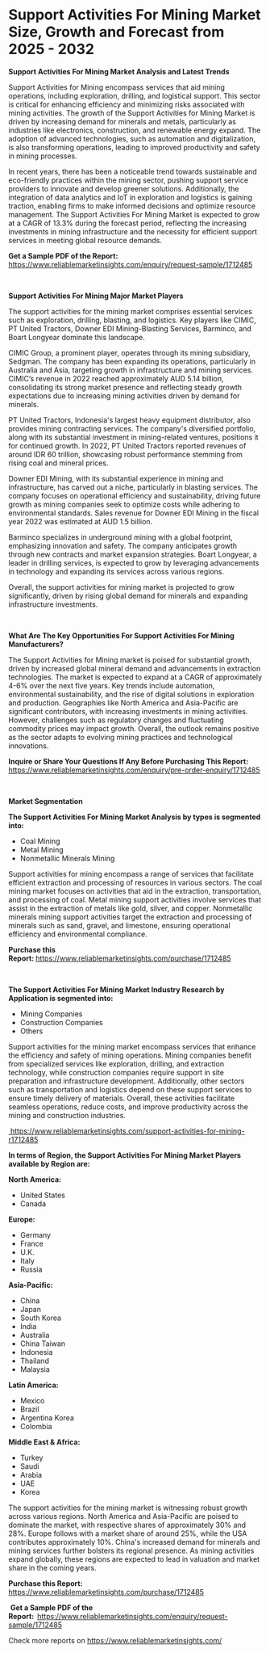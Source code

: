 <p><h1>Support Activities For Mining Market Size, Growth and Forecast from 2025 - 2032</h1></p><p><strong>Support Activities For Mining Market Analysis and Latest Trends</strong></p>
<p><p>Support Activities for Mining encompass services that aid mining operations, including exploration, drilling, and logistical support. This sector is critical for enhancing efficiency and minimizing risks associated with mining activities. The growth of the Support Activities for Mining Market is driven by increasing demand for minerals and metals, particularly as industries like electronics, construction, and renewable energy expand. The adoption of advanced technologies, such as automation and digitalization, is also transforming operations, leading to improved productivity and safety in mining processes.</p><p>In recent years, there has been a noticeable trend towards sustainable and eco-friendly practices within the mining sector, pushing support service providers to innovate and develop greener solutions. Additionally, the integration of data analytics and IoT in exploration and logistics is gaining traction, enabling firms to make informed decisions and optimize resource management. The Support Activities For Mining Market is expected to grow at a CAGR of 13.3% during the forecast period, reflecting the increasing investments in mining infrastructure and the necessity for efficient support services in meeting global resource demands.</p></p>
<p><strong>Get a Sample PDF of the Report:&nbsp;</strong> <a href="https://www.reliablemarketinsights.com/enquiry/request-sample/1712485?utm_campaign=1937&utm_medium=2&utm_source=Github&utm_content=ia&utm_term=11012025&utm_id=support-activities-for-mining">https://www.reliablemarketinsights.com/enquiry/request-sample/1712485</a></p>
<p>&nbsp;</p>
<p><strong>Support Activities For Mining Major Market Players</strong></p>
<p><p>The support activities for the mining market comprises essential services such as exploration, drilling, blasting, and logistics. Key players like CIMIC, PT United Tractors, Downer EDI Mining-Blasting Services, Barminco, and Boart Longyear dominate this landscape.</p><p>CIMIC Group, a prominent player, operates through its mining subsidiary, Sedgman. The company has been expanding its operations, particularly in Australia and Asia, targeting growth in infrastructure and mining services. CIMIC’s revenue in 2022 reached approximately AUD 5.14 billion, consolidating its strong market presence and reflecting steady growth expectations due to increasing mining activities driven by demand for minerals.</p><p>PT United Tractors, Indonesia's largest heavy equipment distributor, also provides mining contracting services. The company's diversified portfolio, along with its substantial investment in mining-related ventures, positions it for continued growth. In 2022, PT United Tractors reported revenues of around IDR 60 trillion, showcasing robust performance stemming from rising coal and mineral prices.</p><p>Downer EDI Mining, with its substantial experience in mining and infrastructure, has carved out a niche, particularly in blasting services. The company focuses on operational efficiency and sustainability, driving future growth as mining companies seek to optimize costs while adhering to environmental standards. Sales revenue for Downer EDI Mining in the fiscal year 2022 was estimated at AUD 1.5 billion.</p><p>Barminco specializes in underground mining with a global footprint, emphasizing innovation and safety. The company anticipates growth through new contracts and market expansion strategies. Boart Longyear, a leader in drilling services, is expected to grow by leveraging advancements in technology and expanding its services across various regions. </p><p>Overall, the support activities for mining market is projected to grow significantly, driven by rising global demand for minerals and expanding infrastructure investments.</p></p>
<p>&nbsp;</p>
<p><strong>What Are The Key Opportunities For Support Activities For Mining Manufacturers?</strong></p>
<p><p>The Support Activities for Mining market is poised for substantial growth, driven by increased global mineral demand and advancements in extraction technologies. The market is expected to expand at a CAGR of approximately 4-6% over the next five years. Key trends include automation, environmental sustainability, and the rise of digital solutions in exploration and production. Geographies like North America and Asia-Pacific are significant contributors, with increasing investments in mining activities. However, challenges such as regulatory changes and fluctuating commodity prices may impact growth. Overall, the outlook remains positive as the sector adapts to evolving mining practices and technological innovations.</p></p>
<p><strong>Inquire or Share Your Questions If Any Before Purchasing This Report:</strong> <a href="https://www.reliablemarketinsights.com/enquiry/pre-order-enquiry/1712485?utm_campaign=1937&utm_medium=2&utm_source=Github&utm_content=ia&utm_term=11012025&utm_id=support-activities-for-mining">https://www.reliablemarketinsights.com/enquiry/pre-order-enquiry/1712485</a></p>
<p>&nbsp;</p>
<p><strong>Market Segmentation</strong></p>
<p><strong>The Support Activities For Mining Market Analysis by types is segmented into:</strong></p>
<p><ul><li>Coal Mining</li><li>Metal Mining</li><li>Nonmetallic Minerals Mining</li></ul></p>
<p><p>Support activities for mining encompass a range of services that facilitate efficient extraction and processing of resources in various sectors. The coal mining market focuses on activities that aid in the extraction, transportation, and processing of coal. Metal mining support activities involve services that assist in the extraction of metals like gold, silver, and copper. Nonmetallic minerals mining support activities target the extraction and processing of minerals such as sand, gravel, and limestone, ensuring operational efficiency and environmental compliance.</p></p>
<p><strong>Purchase this Report:&nbsp;</strong><a href="https://www.reliablemarketinsights.com/purchase/1712485?utm_campaign=1937&utm_medium=2&utm_source=Github&utm_content=ia&utm_term=11012025&utm_id=support-activities-for-mining">https://www.reliablemarketinsights.com/purchase/1712485</a></p>
<p>&nbsp;</p>
<p><strong>The Support Activities For Mining Market Industry Research by Application is segmented into:</strong></p>
<p><ul><li>Mining Companies</li><li>Construction Companies</li><li>Others</li></ul></p>
<p><p>Support activities for the mining market encompass services that enhance the efficiency and safety of mining operations. Mining companies benefit from specialized services like exploration, drilling, and extraction technology, while construction companies require support in site preparation and infrastructure development. Additionally, other sectors such as transportation and logistics depend on these support services to ensure timely delivery of materials. Overall, these activities facilitate seamless operations, reduce costs, and improve productivity across the mining and construction industries.</p></p>
<p><a href="https://www.reliablemarketinsights.com/support-activities-for-mining-r1712485?utm_campaign=1937&utm_medium=2&utm_source=Github&utm_content=ia&utm_term=11012025&utm_id=support-activities-for-mining">&nbsp;https://www.reliablemarketinsights.com/support-activities-for-mining-r1712485</a></p>
<p><strong>In terms of Region, the Support Activities For Mining Market Players available by Region are:</strong></p>
<p>
    <p> <strong> North America: </strong>
        <ul>
            <li>United States</li>
            <li>Canada</li>
        </ul>
        </p> 
    <p> <strong> Europe: </strong>
        <ul>
            <li>Germany</li>
            <li>France</li>
            <li>U.K.</li>
            <li>Italy</li>
            <li>Russia</li>
        </ul>
        </p> 
    <p> <strong> Asia-Pacific: </strong>
        <ul>
            <li>China</li>
            <li>Japan</li>
            <li>South Korea</li>
            <li>India</li>
            <li>Australia</li>
            <li>China Taiwan</li>
            <li>Indonesia</li>
            <li>Thailand</li>
            <li>Malaysia</li>
        </ul>
        </p> 
    <p> <strong> Latin America: </strong>
        <ul>
            <li>Mexico</li>
            <li>Brazil</li>
            <li>Argentina Korea</li>
            <li>Colombia</li>
        </ul>
        </p> 
    <p> <strong> Middle East & Africa: </strong>
        <ul>
            <li>Turkey</li>
            <li>Saudi</li>
            <li>Arabia</li>
            <li>UAE</li>
            <li>Korea</li>
        </ul>
    </p>
    </p>
<p><p>The support activities for the mining market is witnessing robust growth across various regions. North America and Asia-Pacific are poised to dominate the market, with respective shares of approximately 30% and 28%. Europe follows with a market share of around 25%, while the USA contributes approximately 10%. China's increased demand for minerals and mining services further bolsters its regional presence. As mining activities expand globally, these regions are expected to lead in valuation and market share in the coming years.</p></p>
<p><strong>Purchase this Report: </strong><a href="https://www.reliablemarketinsights.com/purchase/1712485?utm_campaign=1937&utm_medium=2&utm_source=Github&utm_content=ia&utm_term=11012025&utm_id=support-activities-for-mining">https://www.reliablemarketinsights.com/purchase/1712485</a></p>
<p>&nbsp;<strong>Get a Sample PDF of the Report:&nbsp;&nbsp;</strong><a href="https://www.reliablemarketinsights.com/enquiry/request-sample/1712485?utm_campaign=1937&utm_medium=2&utm_source=Github&utm_content=ia&utm_term=11012025&utm_id=support-activities-for-mining">https://www.reliablemarketinsights.com/enquiry/request-sample/1712485</a></p>
<p><strong></strong></p>
<p>Check more reports on <a href="https://www.reliablemarketinsights.com/?utm_campaign=1937&utm_medium=2&utm_source=Github&utm_content=ia&utm_term=11012025&utm_id=support-activities-for-mining">https://www.reliablemarketinsights.com/</a></p>